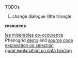 

TODOs

1. change dialogue  litlte triangle

__resources__

[les miserables co-occurence](https://bost.ocks.org/mike/miserables/)  
Phenogrid [demo](https://monarchinitiative.org/page/phenogrid) and [source code](https://github.com/monarch-initiative/phenogrid/blob/master/js/phenogrid.js)   
[explanation on selection](https://bost.ocks.org/mike/selection/)   
[good explanation on data binding](http://alignedleft.com/tutorials/d3/binding-data/)   
